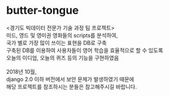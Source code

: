 # butter-tongue
<경기도 빅데이터 전문가 기술 과정 팀 프로젝트>
<br>
미드, 영드 및 영미권 영화들의 scripts를 분석하여,
<br>
국가 별로 가장 많이 쓰이는 표현을 DB로 구축
<br>
구축된 DB를 이용하여 사용자들이 영어 학습을 효율적으로 할 수 있도록
<br>
오늘의 이디엄, 오늘의 퀴즈 등의 기능을 구현하였음
<br><br>
2018년 10월, <br>
django 2.0 이하 버전에서 보안 문제가 발생하였기 때문에<br>
해당 프로젝트를 참조하시는 분들은 참고해주시길 바랍니다.


